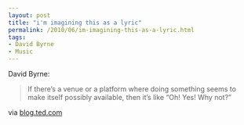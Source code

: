 ```yaml
---
layout: post
title: "i'm imagining this as a lyric"
permalink: /2010/06/im-imagining-this-as-a-lyric.html
tags:
- David Byrne
- Music
---
```


David Byrne:

> If there’s a venue or a platform where doing something seems to make itself possibly available, then it’s like “Oh! Yes! Why not?”

via [blog.ted.com](http://blog.ted.com/2010/06/qa_with_david_b.php)
